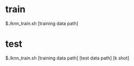 
# train
$./knn_train.sh [training data path]
# test
$./knn_train.sh [training data path] [test data path] [k shot] 
